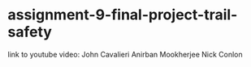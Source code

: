 # assignment-9-final-project-trail-safety
link to youtube video: 
John Cavalieri
Anirban Mookherjee
Nick Conlon
